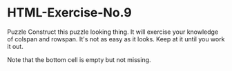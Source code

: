 # HTML-Exercise-No.9
Puzzle
Construct this puzzle looking thing. It will exercise your knowledge of colspan and rowspan. It's not as easy as it looks. Keep at it until you work it out.

Note that the bottom cell is empty but not missing.

